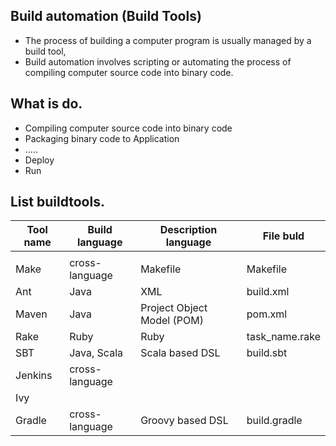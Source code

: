 ##  Build automation (Build Tools)
  - The process of building a computer program is usually managed by a build tool, 
  - Build automation involves scripting or automating the process of compiling computer source code into binary code.

## What is do.
  - Compiling computer source code into binary code
  - Packaging binary code to Application
  - .....
  - Deploy
  - Run

## List buildtools.

| Tool name                    |        Build language             |  Description language     |    File buld     |
|------------------------------|-----------------------------------|---------------------------|------------------|
|                              |                                   |                           |                  |
| Make                         |  cross-language                   | Makefile                  | Makefile         |
| Ant                          |  Java                             | XML                       | build.xml        |
| Maven                        |  Java                             | Project Object Model (POM)| pom.xml          |
| Rake                         |  Ruby                             | Ruby                      | task_name.rake   |
| SBT                          |  Java, Scala                      | Scala based DSL           | build.sbt        |
| Jenkins                      |  cross-language                   |                           |                  |
| Ivy                          |                                   |                           |                  |
| Gradle                       |  cross-language                   | Groovy based DSL          |  build.gradle    |
